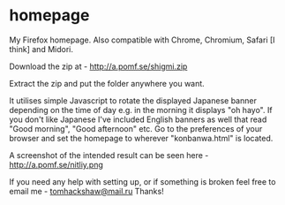 homepage
========
My Firefox homepage. Also compatible with Chrome, Chromium, Safari [I think] and Midori.

Download the zip at - http://a.pomf.se/shigmi.zip

Extract the zip and put the folder anywhere you want.

It utilises simple Javascript to rotate the displayed Japanese banner depending on the time of day
e.g. in the morning it displays "oh hayo".
If you don't like Japanese I've included English banners as well that read "Good morning", "Good afternoon" etc.
Go to the preferences of your browser and set the homepage to wherever "konbanwa.html" is located.

A screenshot of the intended result can be seen here - http://a.pomf.se/nitliy.png

If you need any help with setting up, or if something is broken feel free to email me - tomhackshaw@mail.ru
Thanks!
